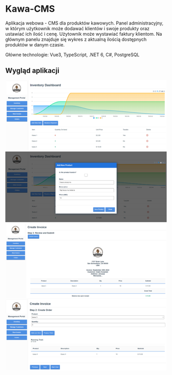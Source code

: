 # Kawa-CMS

Aplikacja webowa - CMS dla produktów kawowych. Panel administracyjny, w którym użytkownik może dodawać klientów i swoje produkty oraz ustawiać ich ilość i cenę. Użytownik może wystawiać faktury klientom. Na głównym panelu znajduje się wykres z aktualną ilością dostępnych produktów w danym czasie.

Główne technologie: Vue3, TypeScript, .NET 6, C#, PostgreSQL

## Wygląd aplikacji

![img](/images/img1.png)
![img](/images/img2.png)
![img](/images/img3.png)
![img](/images/img4.png)
